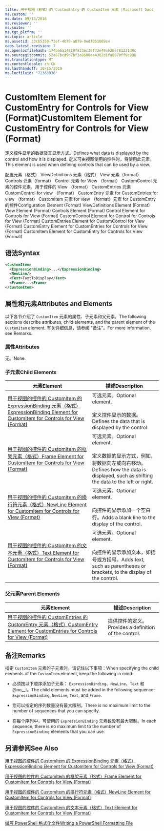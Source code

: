 ```yaml
---
title: 用于视图（格式）的 CustomEntry 的 CustomItem 元素 |Microsoft Docs
ms.custom: ''
ms.date: 09/13/2016
ms.reviewer: ''
ms.suite: ''
ms.tgt_pltfrm: ''
ms.topic: article
ms.assetid: 33cb5350-73ef-4b79-a879-0edf051869e4
caps.latest.revision: 7
ms.openlocfilehash: 174ba6a14819f823ec39f72e49a626e781221d8c
ms.sourcegitcommit: 52a67bcd9d7bf3e8600ea4302d1fa8970ff9c998
ms.translationtype: MT
ms.contentlocale: zh-CN
ms.lasthandoff: 10/15/2019
ms.locfileid: "72363936"
---
```

# <a name="customitem-element-for-customentry-for-controls-for-view-format"></a><span data-ttu-id="3569e-102">CustomItem Element for CustomEntry for Controls for View (Format)</span><span class="sxs-lookup"><span data-stu-id="3569e-102">CustomItem Element for CustomEntry for Controls for View (Format)</span></span>

<span data-ttu-id="3569e-103">定义控件显示的数据及其显示方式。</span><span class="sxs-lookup"><span data-stu-id="3569e-103">Defines what data is displayed by the control and how it is displayed.</span></span> <span data-ttu-id="3569e-104">定义可由视图使用的控件时，将使用此元素。</span><span class="sxs-lookup"><span data-stu-id="3569e-104">This element is used when defining controls that can be used by a view.</span></span>

<span data-ttu-id="3569e-105">配置元素（格式） ViewDefinitions 元素（格式） View 元素（format） Controls 元素（format） Control 元素 for View （format） CustomControl 元素的控件元素，用于控件的 View （format） CustomEntries 元素CustomControl for view （Format） CustomEntry 元素 for CustomEntries for view （format） CustomItem 元素 for view （format）元素 for CustomEntry 的控件</span><span class="sxs-lookup"><span data-stu-id="3569e-105">Configuration Element (Format) ViewDefinitions Element (Format) View Element (Format) Controls Element (Format) Control Element for Controls for View (Format) CustomControl Element for Control for Controls for View (Format) CustomEntries Element for CustomControl for View (Format) CustomEntry Element for CustomEntries for Controls for View (Format) CustomItem Element for CustomEntry for Controls for View (Format)</span></span>

## <a name="syntax"></a><span data-ttu-id="3569e-106">语法</span><span class="sxs-lookup"><span data-stu-id="3569e-106">Syntax</span></span>

```xml
<CustomItem>
  <ExpressionBinding>...</ExpressionBinding>
  <NewLine/>
  <Text>TextToDisplay</Text>
  <Frame>...<Frame>
</CustomItem>
```

## <a name="attributes-and-elements"></a><span data-ttu-id="3569e-107">属性和元素</span><span class="sxs-lookup"><span data-stu-id="3569e-107">Attributes and Elements</span></span>

<span data-ttu-id="3569e-108">以下各节介绍了 `CustomItem` 元素的属性、子元素和父元素。</span><span class="sxs-lookup"><span data-stu-id="3569e-108">The following sections describe attributes, child elements, and the parent element of the `CustomItem` element.</span></span> <span data-ttu-id="3569e-109">有关详细信息，请参阅 "备注"。</span><span class="sxs-lookup"><span data-stu-id="3569e-109">For more information, see Remarks.</span></span>

### <a name="attributes"></a><span data-ttu-id="3569e-110">属性</span><span class="sxs-lookup"><span data-stu-id="3569e-110">Attributes</span></span>

<span data-ttu-id="3569e-111">无。</span><span class="sxs-lookup"><span data-stu-id="3569e-111">None.</span></span>

### <a name="child-elements"></a><span data-ttu-id="3569e-112">子元素</span><span class="sxs-lookup"><span data-stu-id="3569e-112">Child Elements</span></span>

|<span data-ttu-id="3569e-113">元素</span><span class="sxs-lookup"><span data-stu-id="3569e-113">Element</span></span>|<span data-ttu-id="3569e-114">描述</span><span class="sxs-lookup"><span data-stu-id="3569e-114">Description</span></span>|
|-------------|-----------------|
|[<span data-ttu-id="3569e-115">用于视图的控件的 CustomItem 的 ExpressionBinding 元素（格式）</span><span class="sxs-lookup"><span data-stu-id="3569e-115">ExpressionBinding Element for CustomItem for Controls for View (Format)</span></span>](./expressionbinding-element-for-customitem-for-controls-for-view-format.md)|<span data-ttu-id="3569e-116">可选元素。</span><span class="sxs-lookup"><span data-stu-id="3569e-116">Optional element.</span></span><br /><br /> <span data-ttu-id="3569e-117">定义控件显示的数据。</span><span class="sxs-lookup"><span data-stu-id="3569e-117">Defines the data that is displayed by the control.</span></span>|
|[<span data-ttu-id="3569e-118">用于视图的控件的 CustomItem 的框架元素（格式）</span><span class="sxs-lookup"><span data-stu-id="3569e-118">Frame Element for CustomItem for Controls for View (Format)</span></span>](./frame-element-for-customitem-for-controls-for-view-format.md)|<span data-ttu-id="3569e-119">可选元素。</span><span class="sxs-lookup"><span data-stu-id="3569e-119">Optional element.</span></span><br /><br /> <span data-ttu-id="3569e-120">定义数据的显示方式，例如，将数据向左或向右移动。</span><span class="sxs-lookup"><span data-stu-id="3569e-120">Defines how the data is displayed, such as shifting the data to the left or right.</span></span>|
|[<span data-ttu-id="3569e-121">用于视图的控件的 CustomItem 的换行符元素（格式）</span><span class="sxs-lookup"><span data-stu-id="3569e-121">NewLine Element for CustomItem for Controls for View (Format)</span></span>](./newline-element-for-customitem-for-controls-for-view-format.md)|<span data-ttu-id="3569e-122">可选元素。</span><span class="sxs-lookup"><span data-stu-id="3569e-122">Optional element.</span></span><br /><br /> <span data-ttu-id="3569e-123">向控件的显示添加一个空白行。</span><span class="sxs-lookup"><span data-stu-id="3569e-123">Adds a blank line to the display of the control.</span></span>|
|[<span data-ttu-id="3569e-124">用于视图的控件的 CustomItem 的文本元素（格式）</span><span class="sxs-lookup"><span data-stu-id="3569e-124">Text Element for CustomItem for Controls for View (Format)</span></span>](./text-element-for-customitem-for-controls-for-view-format.md)|<span data-ttu-id="3569e-125">可选元素。</span><span class="sxs-lookup"><span data-stu-id="3569e-125">Optional element.</span></span><br /><br /> <span data-ttu-id="3569e-126">向控件的显示添加文本，如括号或方括号。</span><span class="sxs-lookup"><span data-stu-id="3569e-126">Adds text, such as parentheses or brackets, to the display of the control.</span></span>|

### <a name="parent-elements"></a><span data-ttu-id="3569e-127">父元素</span><span class="sxs-lookup"><span data-stu-id="3569e-127">Parent Elements</span></span>

|<span data-ttu-id="3569e-128">元素</span><span class="sxs-lookup"><span data-stu-id="3569e-128">Element</span></span>|<span data-ttu-id="3569e-129">描述</span><span class="sxs-lookup"><span data-stu-id="3569e-129">Description</span></span>|
|-------------|-----------------|
|[<span data-ttu-id="3569e-130">用于视图的控件的 CustomEntries 的 CustomEntry 元素（格式）</span><span class="sxs-lookup"><span data-stu-id="3569e-130">CustomEntry Element for CustomEntries for Controls for View (Format)</span></span>](./customentry-element-for-customentries-for-controls-for-view-format.md)|<span data-ttu-id="3569e-131">提供控件的定义。</span><span class="sxs-lookup"><span data-stu-id="3569e-131">Provides a definition of the control.</span></span>|

## <a name="remarks"></a><span data-ttu-id="3569e-132">备注</span><span class="sxs-lookup"><span data-stu-id="3569e-132">Remarks</span></span>

<span data-ttu-id="3569e-133">指定 `CustomItem` 元素的子元素时，请记住以下事项：</span><span class="sxs-lookup"><span data-stu-id="3569e-133">When specifying the child elements of the `CustomItem` element, keep the following in mind:</span></span>

- <span data-ttu-id="3569e-134">必须按以下顺序添加子元素： `ExpressionBinding`、`NewLine`、`Text` 和 @no__t。</span><span class="sxs-lookup"><span data-stu-id="3569e-134">The child elements must be added in the following sequence: `ExpressionBinding`, `NewLine`, `Text`, and `Frame`.</span></span>

- <span data-ttu-id="3569e-135">您可以指定的序列数量没有最大限制。</span><span class="sxs-lookup"><span data-stu-id="3569e-135">There is no maximum limit to the number of sequences that you can specify.</span></span>

- <span data-ttu-id="3569e-136">在每个序列中，可使用的 `ExpressionBinding` 元素数没有最大限制。</span><span class="sxs-lookup"><span data-stu-id="3569e-136">In each sequence, there is no maximum limit to the number of `ExpressionBinding` elements that you can use.</span></span>

## <a name="see-also"></a><span data-ttu-id="3569e-137">另请参阅</span><span class="sxs-lookup"><span data-stu-id="3569e-137">See Also</span></span>

[<span data-ttu-id="3569e-138">用于视图的控件的 CustomItem 的 ExpressionBinding 元素（格式）</span><span class="sxs-lookup"><span data-stu-id="3569e-138">ExpressionBinding Element for CustomItem for Controls for View (Format)</span></span>](./expressionbinding-element-for-customitem-for-controls-for-view-format.md)

[<span data-ttu-id="3569e-139">用于视图的控件的 CustomItem 的框架元素（格式）</span><span class="sxs-lookup"><span data-stu-id="3569e-139">Frame Element for CustomItem for Controls for View (Format)</span></span>](./frame-element-for-customitem-for-controls-for-view-format.md)

[<span data-ttu-id="3569e-140">用于视图的控件的 CustomItem 的换行符元素（格式）</span><span class="sxs-lookup"><span data-stu-id="3569e-140">NewLine Element for CustomItem for Controls for View (Format)</span></span>](./newline-element-for-customitem-for-controls-for-view-format.md)

[<span data-ttu-id="3569e-141">用于视图的控件的 CustomItem 的文本元素（格式）</span><span class="sxs-lookup"><span data-stu-id="3569e-141">Text Element for CustomItem for Controls for View (Format)</span></span>](./text-element-for-customitem-for-controls-for-view-format.md)

[<span data-ttu-id="3569e-142">编写 PowerShell 格式化文件</span><span class="sxs-lookup"><span data-stu-id="3569e-142">Writing a PowerShell Formatting File</span></span>](./writing-a-powershell-formatting-file.md)
